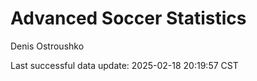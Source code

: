 # Advanced Soccer Statistics
Denis Ostroushko

<!-- gfm -->

Last successful data update: 2025-02-18 20:19:57 CST
